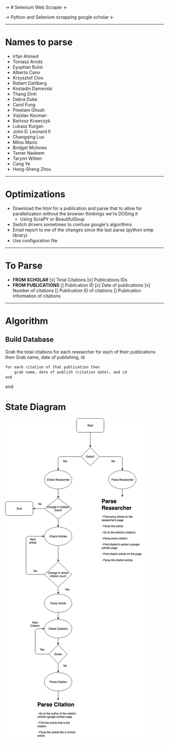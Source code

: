 
-> # Selenium Web Scraper <-

-> Python and Selenium scrapping google scholar <-

-----------------------

# Names to parse
- Irfan Ahmed
- Tomasz Arodz
- Eyuphan Bulut
- Alberto Cano
- Krzysztof Cios
- Robert Dahlberg
- Kostadin Damevski
- Thang Dinh
- Debra Duke
- Carol Fung
- Preetam Ghosh
- Vojislav Kecman
- Bartosz Krawczyk
- Lukasz Kurgan
- John D. Leonard II
- Changqing Luo
- Milos Manic
- Bridget McInnes
- Tamer Nadeem
- Tarynn Witten
- Cang Ye
- Hong-Sheng Zhou

---------------------

# Optimizations
* Download the html for a publication and parse that to allow for parallelization without the browser thinkings we're DOSing it
    * Using ScraPY or BeautifulSoup
* Switch drivers sometimes to confuse google's algorithms
* Email report to me of the changes since the last parse (python smtp library)
* Use configuration file

-------------------------------------

# To Parse
- **FROM SCHOLAR**
    [x] Total Citations
    [x] Publications IDs 
- **FROM PUBLICATIONS**
    [] Publication ID
    [x] Date of publications
    [x] Number of citations
    [] Publication ID of citations
    [] Publication information of citations

----------------------------------

# Algorithm

## Build Database

Grab the total citations for each researcher
for each of their publications then
    Grab name, date of publishing, id

    for each citation of that publication then
        grab name, date of publish (citation date), and id
    end
end 

# State Diagram

![State Diagram](ScraperStateDiagram.png)